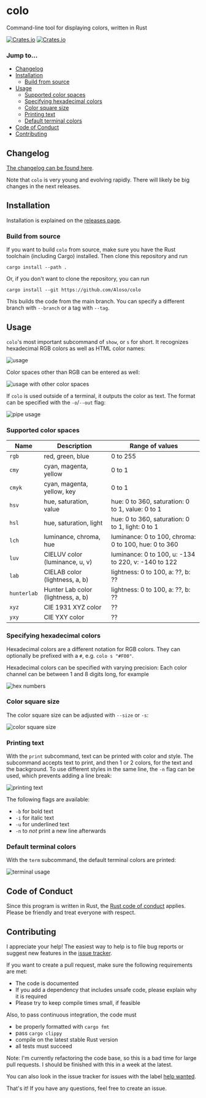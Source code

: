 # colo

Command-line tool for displaying colors, written in Rust

[![Crates.io](https://img.shields.io/crates/l/colo)](./LICENSE) [![Crates.io](https://img.shields.io/crates/v/colo)](https://crates.io/crates/colo)

### Jump to...

* [Changelog](#changelog)
* [Installation](#installation)
    * [Build from source](#build-from-source)
* [Usage](#usage)
    * [Supported color spaces](#supported-color-spaces)
    * [Specifying hexadecimal colors](#specifying-hexadecimal-colors)
    * [Color square size](#color-square-size)
    * [Printing text](#printing-text)
    * [Default terminal colors](#default-terminal-colors)
* [Code of Conduct](#code-of-conduct)
* [Contributing](#contributing)


## Changelog

[The changelog can be found here](./CHANGELOG.md).

Note that `colo` is very young and evolving rapidly. There will likely be big changes in the next releases.

## Installation

Installation is explained on the [releases page](https://github.com/Aloso/colo/releases).

### Build from source

If you want to build `colo` from source, make sure you have the Rust toolchain (including Cargo) installed. Then clone this repository and run

```fish
cargo install --path .
```

Or, if you don't want to clone the repository, you can run

```fish
cargo install --git https://github.com/Aloso/colo
```

This builds the code from the main branch. You can specify a different branch with `--branch` or a tag with `--tag`.

## Usage

`colo`'s most important subcommand of `show`, or `s` for short. It recognizes hexadecimal RGB colors as well as HTML color names:

![usage](docs/html_colors.png)

Color spaces other than RGB can be entered as well:

![usage with other color spaces](docs/color_spaces.png)

If `colo` is used outside of a terminal, it outputs the color as text. The format can be specified with the `-o`/`--out` flag:

![pipe usage](docs/pipe_output.png)

### Supported color spaces

| Name        | Description                        | Range of values |
|-------------|------------------------------------|-----------------|
| `rgb`       | red, green, blue                   | 0 to 255        |
| `cmy`       | cyan, magenta, yellow              | 0 to 1          |
| `cmyk`      | cyan, magenta, yellow, key         | 0 to 1          |
| `hsv`       | hue, saturation, value             | hue: 0 to 360, saturation: 0 to 1, value: 0 to 1     |
| `hsl`       | hue, saturation, light             | hue: 0 to 360, saturation: 0 to 1, light: 0 to 1     |
| `lch`       | luminance, chroma, hue             | luminance: 0 to 100, chroma: 0 to 100, hue: 0 to 360 |
| `luv`       | CIELUV color (luminance, u, v)     | luminance: 0 to 100, u: -134 to 220, v: -140 to 122  |
| `lab`       | CIELAB color (lightness, a, b)     | lightness: 0 to 100, a: ??, b: ??                    |
| `hunterlab` | Hunter Lab color (lightness, a, b) | lightness: 0 to 100, a: ??, b: ??                    |
| `xyz`       | CIE 1931 XYZ color                 | ??              |
| `yxy`       | CIE YXY color                      | ??              |

### Specifying hexadecimal colors

Hexadecimal colors are a different notation for RGB colors. They can optionally be prefixed with a `#`, e.g. `colo s "#F00"`.

Hexadecimal colors can be specified with varying precision: Each color channel can be between 1 and 8 digits long, for example

![hex numbers](docs/hex_colors.png)

### Color square size

The color square size can be adjusted with `--size` or `-s`:

![color square size](docs/square_sizes.png)

### Printing text

With the `print` subcommand, text can be printed with color and style. The subcommand accepts text to print, and then 1 or 2 colors, for the text and the background. To use different styles in the same line, the `-n` flag can be used, which prevents adding a line break:

![printing text](docs/text.png)

The following flags are available:

- `-b` for bold text
- `-i` for italic text
- `-u` for underlined text
- `-n` to _not_ print a new line afterwards

### Default terminal colors

With the `term` subcommand, the default terminal colors are printed:

![terminal usage](docs/terminal_colors.png)

## Code of Conduct

Since this program is written in Rust, the [Rust code of conduct](https://www.rust-lang.org/policies/code-of-conduct) applies. Please be friendly and treat everyone with respect.

## Contributing

I appreciate your help! The easiest way to help is to file bug reports or suggest new features in the [issue tracker](https://github.com/Aloso/colo/issues).

If you want to create a pull request, make sure the following requirements are met:

  * The code is documented
  * If you add a dependency that includes unsafe code, please explain why it is required
  * Please try to keep compile times small, if feasible

Also, to pass continuous integration, the code must

  * be properly formatted with `cargo fmt`
  * pass `cargo clippy`
  * compile on the latest stable Rust version
  * all tests must succeed

Note: I'm currently refactoring the code base, so this is a bad time for large pull requests. I should be finished with this in a week at the latest.

You can also look in the issue tracker for issues with the label [help wanted](https://github.com/Aloso/colo/issues?q=is%3Aissue+is%3Aopen+label%3A%22help+wanted%22).

That's it! If you have any questions, feel free to create an issue.
